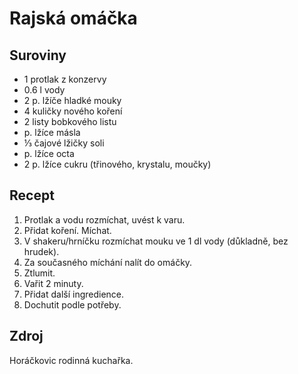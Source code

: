 # Rajská omáčka

## Suroviny

 * 1 protlak z konzervy
 * 0.6 l vody
 * 2 p. lžíče hladké mouky
 * 4 kuličky nového koření
 * 2 listy bobkového listu
 * p. lžíce másla
 * ⅓ čajové lžičky soli
 * p. lžíce octa
 * 2 p. lžíce cukru (třinového, krystalu, moučky)

## Recept

 1. Protlak a vodu rozmíchat, uvést k varu.
 2. Přidat koření. Míchat.
 3. V shakeru/hrníčku rozmíchat mouku ve 1 dl vody (důkladně, bez hrudek).
 4. Za současného míchání nalít do omáčky.
 5. Ztlumit.
 6. Vařit 2 minuty.
 7. Přidat další ingredience.
 8. Dochutit podle potřeby.

## Zdroj

Horáčkovic rodinná kuchařka.
